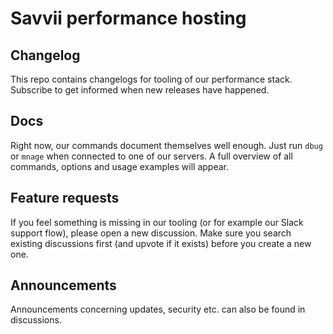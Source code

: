 # Savvii performance hosting

## Changelog
This repo contains changelogs for tooling of our performance stack.
Subscribe to get informed when new releases have happened.

## Docs
Right now, our commands document themselves well enough.
Just run `dbug` or `mnage` when connected to one of our servers. 
A full overview of all commands, options and usage examples will appear.

## Feature requests
If you feel something is missing in our tooling (or for example our Slack support flow), please open a new discussion.
Make sure you search existing discussions first (and upvote if it exists) before you create a new one.

## Announcements
Announcements concerning updates, security etc. can also be found in discussions.
